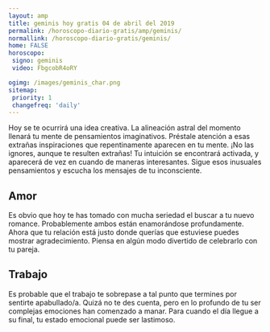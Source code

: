 ```yaml
---
layout: amp
title: geminis hoy gratis 04 de abril del 2019 
permalink: /horoscopo-diario-gratis/amp/geminis/
normallink: /horoscopo-diario-gratis/geminis/
home: FALSE
horoscopo:
 signo: geminis
 video: FbgcobR4oRY

ogimg: /images/geminis_char.png
sitemap:
 priority: 1
 changefreq: 'daily'
---
```



Hoy se te ocurrirá una idea creativa. La alineación astral del momento llenará tu mente de pensamientos imaginativos. Préstale atención a esas extrañas inspiraciones que repentinamente aparecen en tu mente. ¡No las ignores, aunque te resulten extrañas! Tu intuición se encontrará activada, y aparecerá de vez en cuando de maneras interesantes. Sigue esos inusuales pensamientos y escucha los mensajes de tu inconsciente.

## Amor

Es obvio que hoy te has tomado con mucha seriedad el buscar a tu nuevo romance. Probablemente ambos están enamorándose profundamente. Ahora que tu relación está justo donde querías que estuviese puedes mostrar agradecimiento. Piensa en algún modo divertido de celebrarlo con tu pareja.

## Trabajo

Es probable que el trabajo te sobrepase a tal punto que termines por sentirte apabullado/a. Quizá no te des cuenta, pero en lo profundo de tu ser complejas emociones han comenzado a manar. Para cuando el día llegue a su final, tu estado emocional puede ser lastimoso.